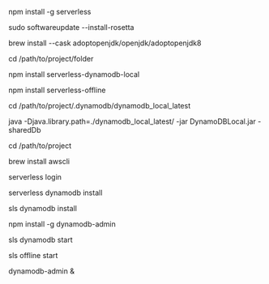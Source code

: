 <!-- Serverless setup on macOS M1 -->

<!-- Install Homebrew -->

<!-- Install Node.js -->

<!-- Install Serverless globally using npm -->
npm install -g serverless

<!-- Install Rosetta (for compatibility) -->
sudo softwareupdate --install-rosetta

<!-- Install AdoptOpenJDK 8 -->
brew install --cask adoptopenjdk/openjdk/adoptopenjdk8

<!-- Change directory to your project folder -->
cd /path/to/project/folder

<!-- Install serverless-dynamodb-local package -->
npm install serverless-dynamodb-local

<!-- Install serverless-offline package -->
npm install serverless-offline

<!-- Create a .dynamodb folder in the project root -->

<!-- Download the DynamoDB Local JAR file from the AWS website -->

<!-- Unarchive the downloaded file and move it to the .dynamodb folder in your project -->

<!-- Change directory to the newly unzipped dynamodb_local_latest folder -->
cd /path/to/project/.dynamodb/dynamodb_local_latest

<!-- Run the following command to start DynamoDB Local -->
java -Djava.library.path=./dynamodb_local_latest/ -jar DynamoDBLocal.jar -sharedDb

<!-- Change back to the project root directory -->
cd /path/to/project

<!-- Install the AWS CLI using Homebrew -->
brew install awscli

<!-- Login to Serverless -->
serverless login

<!-- Install the Serverless DynamoDB plugin -->
serverless dynamodb install

<!-- Apply the bug fix mentioned in this GitHub issue (https://github.com/99x/serverless-dynamodb-local/issues/294) -->

<!-- Run the following command to reinstall DynamoDB Local -->
sls dynamodb install

<!-- Install the dynamodb-admin package globally -->
npm install -g dynamodb-admin

<!-- Create a data folder in .dynamodb folder (if required in serverless.yml) -->

<!-- Start DynamoDB Local -->
sls dynamodb start

<!-- Start the Serverless and DynamoDB Offline -->
sls offline start

<!-- Start DynamoDB Admin (DynamoDB Local UI) -->
dynamodb-admin &
